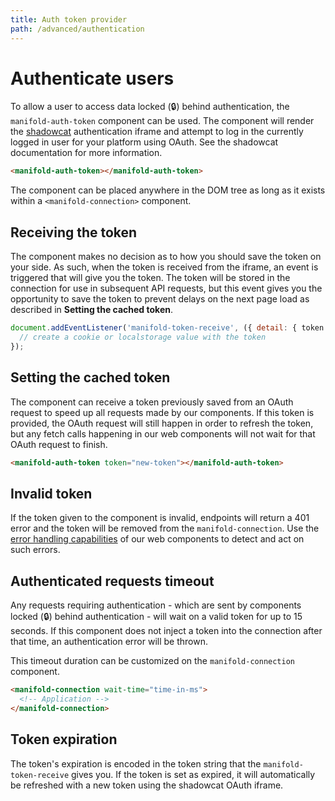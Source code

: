 ```yaml
---
title: Auth token provider
path: /advanced/authentication
---
```


# Authenticate users

To allow a user to access data locked (🔒) behind authentication, the `manifold-auth-token`
component can be used. The component will render the
[shadowcat](https://github.com/manifoldco/shadowcat) authentication iframe and attempt to log in the
currently logged in user for your platform using OAuth. See the shadowcat documentation for more
information.

```html
<manifold-auth-token></manifold-auth-token>
```

The component can be placed anywhere in the DOM tree as long as it exists within a
`<manifold-connection>` component.

## Receiving the token

The component makes no decision as to how you should save the token on your side. As such, when the
token is received from the iframe, an event is triggered that will give you the token. The token
will be stored in the connection for use in subsequent API requests, but this event gives you the
opportunity to save the token to prevent delays on the next page load as described in **Setting the
cached token**.

```js
document.addEventListener('manifold-token-receive', ({ detail: { token } }) => {
  // create a cookie or localstorage value with the token
});
```

## Setting the cached token

The component can receive a token previously saved from an OAuth request to speed up all requests
made by our components. If this token is provided, the OAuth request will still happen in order to
refresh the token, but any fetch calls happening in our web components will not wait for that OAuth
request to finish.

```html
<manifold-auth-token token="new-token"></manifold-auth-token>
```

## Invalid token

If the token given to the component is invalid, endpoints will return a 401 error and the token will
be removed from the `manifold-connection`. Use the [error handling capabilities](/advanced/errors)
of our web components to detect and act on such errors.

## Authenticated requests timeout

Any requests requiring authentication - which are sent by components locked (🔒) behind
authentication - will wait on a valid token for up to 15 seconds. If this component does not inject
a token into the connection after that time, an authentication error will be thrown.

This timeout duration can be customized on the `manifold-connection` component.

```html
<manifold-connection wait-time="time-in-ms">
  <!-- Application -->
</manifold-connection>
```

## Token expiration

The token's expiration is encoded in the token string that the `manifold-token-receive` gives you.
If the token is set as expired, it will automatically be refreshed with a new token using the
shadowcat OAuth iframe.
